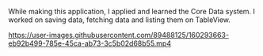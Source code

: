 While making this application, I applied and learned the Core Data system. I worked on saving data, fetching data and listing them on TableView.


https://user-images.githubusercontent.com/89488125/160293663-eb92b499-785e-45ca-ab73-3c5b02d68b55.mp4
